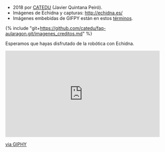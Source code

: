 * 2018 por [CATEDU](https://catedu.gitbooks.io/robotica-educativa-con-mbot/content/www.catedu.es) \(Javier Quintana Peiró\).
* Imágenes de Echidna y capturas: http://echidna.es/
* Imágenes embebidas de GIFPY están en estos [términos](https://giphy.com/terms).

{% include "git+https://github.com/catedu/faq-aularagon.git/imagenes_creditos.md" %}


Esperamos que hayas disfrutado de la robótica con Echidna.

<iframe src="https://giphy.com/embed/yskYsLI62NSjS" width="480" height="270" frameBorder="0" class="giphy-embed" allowFullScreen></iframe><p><a href="https://giphy.com/gifs/the-big-bang-theory-yskYsLI62NSjS">via GIPHY</a></p>



